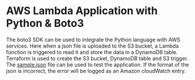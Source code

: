 # AWS Lambda Application with Python & Boto3
The boto3 SDK can be used to integrate the Python language with AWS services. Here when a json file is uploaded to the S3 bucket, a Lambda function is triggered to read it and store the data in a DynamoDB table. Terraform is used to create the S3 bucket, DynamoDB table and S3 trigger.
The [sample.json](sample.json) file can be used to test the application. If the format of the json is incorrect, the error will be logged as an Amazon cloudWatch entry.
